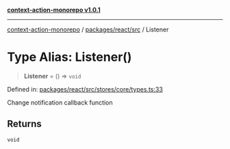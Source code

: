 [**context-action-monorepo v1.0.1**](../../../../README.md)

***

[context-action-monorepo](../../../../README.md) / [packages/react/src](../README.md) / Listener

# Type Alias: Listener()

> **Listener** = () => `void`

Defined in: [packages/react/src/stores/core/types.ts:33](https://github.com/mineclover/context-action/blob/2861d61b4b5d930e9e7f5277983455dc296dc859/packages/react/src/stores/core/types.ts#L33)

Change notification callback function

## Returns

`void`
